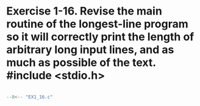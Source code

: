# Exercise 1-16. Revise the main routine of the longest-line program so it will correctly print the length of arbitrary long input lines, and as much as possible of the text. #include <stdio.h>

``` c

--8<-- "EX1_16.c"

```
